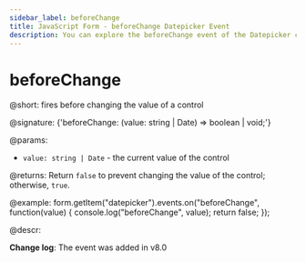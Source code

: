 ```yaml
---
sidebar_label: beforeChange
title: JavaScript Form - beforeChange Datepicker Event 
description: You can explore the beforeChange event of the Datepicker control of Form in the documentation of the DHTMLX JavaScript UI library. Browse developer guides and API reference, try out code examples and live demos, and download a free 30-day evaluation version of DHTMLX Suite 7.
---
```


# beforeChange

@short: fires before changing the value of a control

@signature: {'beforeChange: (value: string | Date) => boolean | void;'}

@params:
- `value: string | Date` - the current value of the control

@returns:
Return `false` to prevent changing the value of the control; otherwise, `true`.

@example:
form.getItem("datepicker").events.on("beforeChange", function(value) {
    console.log("beforeChange", value);
    return false;
});

@descr:

**Change log**: The event was added in v8.0
